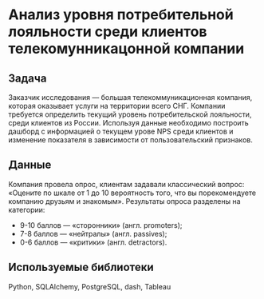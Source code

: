 # Анализ уровня потребительной лояльности среди клиентов телекомунникацонной компании

## Задача

Заказчик исследования — большая телекоммуникационная компания, которая оказывает услуги на территории всего СНГ. Компании требуется определить текущий уровень потребительской лояльности, среди клиентов из России. Используя данные необходимо построить дашборд с информацией о текущем урове NPS среди клиентов и изменение показателя в зависимости от пользовательский признаков.
## Данные
Компания провела опрос, клиентам задавали классический вопрос: «Оцените по шкале от 1 до 10 вероятность того, что вы порекомендуете компанию друзьям и знакомым».
Результаты опроса разделены на категории:

- 9-10 баллов — «cторонники» (англ. promoters);
- 7-8 баллов — «нейтралы» (англ. passives);
- 0-6 баллов — «критики» (англ. detractors).
## Используемые библиотеки

Python, SQLAlchemy, PostgreSQL, dash, Tableau
